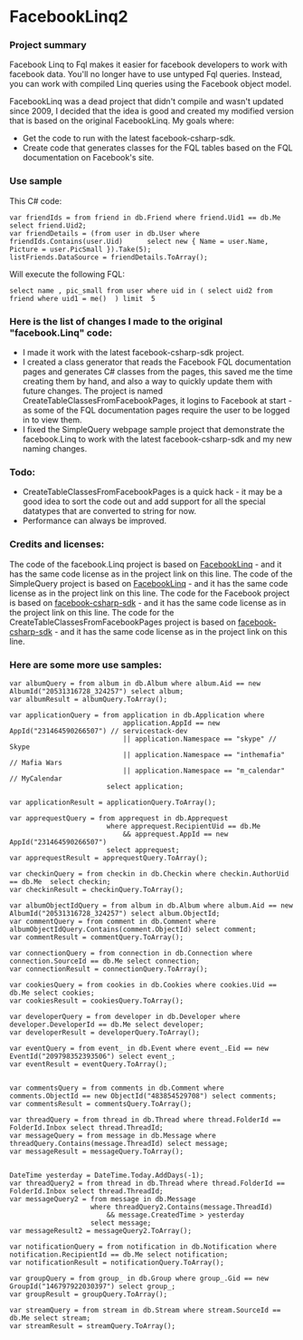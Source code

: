 FacebookLinq2
=============

### Project summary
Facebook Linq to Fql makes it easier for facebook developers to work with facebook data.
You'll no longer have to use untyped Fql queries.
Instead, you can work with compiled Linq queries using the Facebook object model.

FacebookLinq was a dead project that didn't compile and wasn't updated since 2009, I decided that the idea is good and created my modified version that is based on the original FacebookLinq.
My goals where:

* Get the code to run with the latest facebook-csharp-sdk.
* Create code that generates classes for the FQL tables based on the FQL documentation on Facebook's site.

### Use sample
This C# code:

    var friendIds = from friend in db.Friend where friend.Uid1 == db.Me select friend.Uid2;
    var friendDetails = (from user in db.User where  
    friendIds.Contains(user.Uid)      select new { Name = user.Name, Picture = user.PicSmall }).Take(5);
    listFriends.DataSource = friendDetails.ToArray();

Will execute the following FQL:

    select name , pic_small from user where uid in ( select uid2 from friend where uid1 = me()  ) limit  5

### Here is the list of changes I made to the original "facebook.Linq" code:
* I made it work with the latest facebook-csharp-sdk project.
* I created a class generator that reads the Facebook FQL documentation pages and generates C# classes from the pages, this saved me the time creating them by hand, and also a way to quickly update them with future changes. The project is named CreateTableClassesFromFacebookPages, it logins to Facebook at start - as some of the FQL documentation pages require the user to be logged in to view them.
* I fixed the SimpleQuery webpage sample project that demonstrate the facebook.Linq to work with the latest facebook-csharp-sdk and my new naming changes.

### Todo:
* CreateTableClassesFromFacebookPages is a quick hack - it may be a good idea to sort the code out and add support for all the special datatypes that are converted to string for now.
* Performance can always be improved.

### Credits and licenses:
The code of the facebook.Linq project is based on [FacebookLinq] - and it has the same code license as in the project link on this line.
The code of the SimpleQuery project is based on [FacebookLinq] - and it has the same code license as in the project link on this line.
The code for the Facebook project is based on [facebook-csharp-sdk] - and it has the same code license as in the project link on this line.
The code for the CreateTableClassesFromFacebookPages project is based on [facebook-csharp-sdk] - and it has the same code license as in the project link on this line.

[FacebookLinq]: http://facebooklinq.codeplex.com/
[facebook-csharp-sdk]: https://github.com/facebook-csharp-sdk/facebook-csharp-sdk/


### Here are some more use samples:
    var albumQuery = from album in db.Album where album.Aid == new AlbumId("20531316728_324257") select album;
    var albumResult = albumQuery.ToArray();
    
    var applicationQuery = from application in db.Application where
    							application.AppId == new AppId("231464590266507") // servicestack-dev
    							|| application.Namespace == "skype" // Skype
    							|| application.Namespace == "inthemafia" // Mafia Wars
    							|| application.Namespace == "m_calendar" // MyCalendar
    						select application;  
    				
    var applicationResult = applicationQuery.ToArray();
    
    var apprequestQuery = from apprequest in db.Apprequest
    						where apprequest.RecipientUid == db.Me
    							&& apprequest.AppId == new AppId("231464590266507")
    						select apprequest;
    var apprequestResult = apprequestQuery.ToArray();
    				 
    var checkinQuery = from checkin in db.Checkin where checkin.AuthorUid == db.Me  select checkin;
    var checkinResult = checkinQuery.ToArray();
    
    var albumObjectIdQuery = from album in db.Album where album.Aid == new AlbumId("20531316728_324257") select album.ObjectId;
    var commentQuery = from comment in db.Comment where albumObjectIdQuery.Contains(comment.ObjectId) select comment;
    var commentResult = commentQuery.ToArray();
    				 
    var connectionQuery = from connection in db.Connection where connection.SourceId == db.Me select connection;
    var connectionResult = connectionQuery.ToArray();
    
    var cookiesQuery = from cookies in db.Cookies where cookies.Uid == db.Me select cookies;
    var cookiesResult = cookiesQuery.ToArray();
    
    var developerQuery = from developer in db.Developer where developer.DeveloperId == db.Me select developer;
    var developerResult = developerQuery.ToArray();
    
    var eventQuery = from event_ in db.Event where event_.Eid == new EventId("209798352393506") select event_;
    var eventResult = eventQuery.ToArray();
    
    
    var commentsQuery = from comments in db.Comment where comments.ObjectId == new ObjectId("483854529708") select comments;
    var commentsResult = commentsQuery.ToArray();
    
    var threadQuery = from thread in db.Thread where thread.FolderId == FolderId.Inbox select thread.ThreadId;
    var messageQuery = from message in db.Message where threadQuery.Contains(message.ThreadId) select message;
    var messageResult = messageQuery.ToArray();
    
    
    DateTime yesterday = DateTime.Today.AddDays(-1);
    var threadQuery2 = from thread in db.Thread where thread.FolderId == FolderId.Inbox select thread.ThreadId;
    var messageQuery2 = from message in db.Message
    					where threadQuery2.Contains(message.ThreadId)
    						&& message.CreatedTime > yesterday
    					select message;
    var messageResult2 = messageQuery2.ToArray();
    
    var notificationQuery = from notification in db.Notification where notification.RecipientId == db.Me select notification;
    var notificationResult = notificationQuery.ToArray();
    
    var groupQuery = from group_ in db.Group where group_.Gid == new GroupId("146797922030397") select group_;
    var groupResult = groupQuery.ToArray();
    
    var streamQuery = from stream in db.Stream where stream.SourceId == db.Me select stream;
    var streamResult = streamQuery.ToArray();
